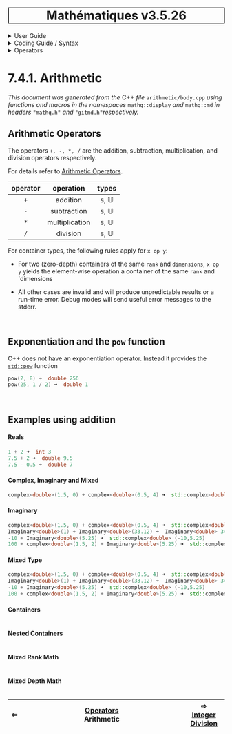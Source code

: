 <h1 style='border: 2px solid; text-align: center'>Mathématiques v3.5.26</h1>

<details>

<summary>User Guide</summary>

# [User Guide](../../../README.md)<br>
1. [About](../../../about/README.md)<br>
2. [License](../../../license/README.md)<br>
3. [Release Notes](../../../release-notes/README.md)<br>
4. [Installation](../../../installation/README.md)<br>
5. [Makefile / Using Mathématiques](../../../using-mathematiques/README.md)<br>
6. [Code Examples](../../../examples/README.md)<br>
7. _Coding Guide / Syntax_ <br>
8. [Benchmarks](../../../benchmarks/README.md)<br>
9. [Tests](../../../test/README.md)<br>
10. [New Feature Plans](../../../feature-schedule/README.md)<br>
11. [Developer Guide](../../../developer-guide/README.md)<br>


</details>



<details>

<summary>Coding Guide / Syntax</summary>

# [7. Coding Guide / Syntax](../../README.md)<br>
7.1. [Scalar Types](../../scalars/README.md)<br>
7.2. [Container Types](../../containers/README.md)<br>
7.3. [User Guide Notation](../../notation/README.md)<br>
7.4. _Operators_ <br>
7.5. [Functions](../../functions/README.md)<br>
7.6. [Display of Results](../../display/README.md)<br>
7.7. [Linear Algebra](../../linear-algebra/README.md)<br>
7.8. [FILE I/O](../../file-io/README.md)<br>
7.9. [Debug Modes](../../debug/README.md)<br>


</details>



<details>

<summary>Operators</summary>

# [7.4. Operators](../README.md)<br>

7.4.1. _Arithmetic_ <br>
7.4.2. [Integer Division](../integer-division/README.md)<br>
7.4.3. [Logic](../logic/README.md)<br>
7.4.4. [Relational](../relational/README.md)<br>


</details>



# 7.4.1. Arithmetic

_This document was generated from the_ C++ _file_ `arithmetic/body.cpp` _using functions and macros in the namespaces_ `mathq::display` _and_ `mathq::md` _in headers_ `"mathq.h"` _and_ `"gitmd.h"`_respectively._ 

## Arithmetic Operators
The operators `+, -, *, /` are the addition, subtraction, multiplication, and division operators respectively.

For details refer to [Arithmetic Operators](https://en.cppreference.com/w/cpp/language/operator_arithmetic).


| operator | operation | types | 
| :---: | :---: | :---: | 
| `+` | addition | 𝕤, 𝕌 | 
| `-` | subtraction | 𝕤, 𝕌 | 
| `*` | multiplication | 𝕤, 𝕌 | 
| `/` | division | 𝕤, 𝕌 | 

For container types, the following rules apply for `x op y`:

* For two (zero-depth) containers of the same `rank` and `dimensions`, `x op y` yields the element-wise operation a container of the same `rank` and `dimensions

* All other cases are invalid and will produce unpredictable results or a run-time error. Debug modes will send useful error messages to the stderr.


<br>

## Exponentiation and the `pow` function
C++ does not have an exponentiation operator.  Instead it provides the [`std::pow`](https://en.cppreference.com/w/cpp/numeric/math/div) function
```C++
pow(2, 8) ➜  double 256
pow(25, 1 / 2) ➜  double 1
```

<br>

## Examples using addition
#### Reals

```C++
1 + 2 ➜  int 3
7.5 + 2 ➜  double 9.5
7.5 - 0.5 ➜  double 7
```

#### Complex, Imaginary and Mixed

```C++
complex<double>(1.5, 0) + complex<double>(0.5, 4) ➜  std::complex<double> (2,4)
```

#### Imaginary

```C++
complex<double>(1.5, 0) + complex<double>(0.5, 4) ➜  std::complex<double> (2,4)
Imaginary<double>(1) + Imaginary<double>(33.12) ➜  Imaginary<double> 34.12i
-10 + Imaginary<double>(5.25) ➜  std::complex<double> (-10,5.25)
100 + complex<double>(1.5, 2) + Imaginary<double>(5.25) ➜  std::complex<double> (101.5,7.25)
```

#### Mixed Type

```C++
complex<double>(1.5, 0) + complex<double>(0.5, 4) ➜  std::complex<double> (2,4)
Imaginary<double>(1) + Imaginary<double>(33.12) ➜  Imaginary<double> 34.12i
-10 + Imaginary<double>(5.25) ➜  std::complex<double> (-10,5.25)
100 + complex<double>(1.5, 2) + Imaginary<double>(5.25) ➜  std::complex<double> (101.5,7.25)
```

#### Containers

```C++
```

#### Nested Containers

```C++
```

#### Mixed Rank Math

```C++
```

#### Mixed Depth Math

```C++
```



| ⇦ <br />  | [Operators](../README.md)<br />Arithmetic<br /><img width=1000/> | ⇨ <br />[Integer Division](../integer-division/README.md)   |
| ------------ | :-------------------------------: | ------------ |


